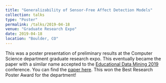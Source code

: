 ```yaml
---
title: "Generalizability of Sensor-Free Affect Detection Models"
collection: talks
type: "Poster"
permalink: /talks/2019-04-18
venue: "Graduate Research Expo"
date: 2019-04-18
location: "Boulder, CO"
---
```

This was a poster presentation of preliminary results at the Computer Science department graduate research expo. This eventually became the paper with a similar name accepted to the [Educational Data Mining 2019](https://educationaldatamining.org/edm2019/) conference. You can find the [paper here](https://drive.google.com/file/d/1kRyhcP9Wxd74xiZMsGW89dNO5sBVtAx1/view). This won the Best Research Poster Award for the department!
